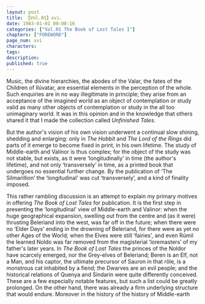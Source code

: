 ```yaml
---
layout: post
title: 【Vol.01】xvi.
date: 1983-01-01 00:00:16
categories: ["Vol.01 The Book of Lost Tales I"]
chapters: ["FOREWORD"]
page_num: xvi
characters: 
tags: 
description: 
published: true
---
```


<p style="text-indent: 0;">
Music, the divine hierarchies, the abodes of the Valar, the fates of the Children of Ilúvatar, are essential elements in the perception of the whole. Such enquiries are in no way illegitimate in principle; they arise from an acceptance of the imagined world as an object of contemplation or study valid as many other objects of contemplation or study in the all too unimaginary world. It was in this opinion and in the knowledge that others shared it that I made the collection called <I>Unfinished Tales</I>.
</p>

But the author's vision of his own vision underwent a continual slow shining, shedding and enlarging: only in <I>The Hobbit</I> and <I>The Lord of the Rings</I> did parts of it emerge to become fixed in print, in his own lifetime. The study of Middle-earth and Valinor is thus complex; for the object of the study was not stable, but exists, as it were ‘longitudinally’ in time (the author's lifetime), and not only ‘transversely’ in time, as a printed book that undergoes no essential further change. By the publication of ‘The Silmarillion’ the ‘longitudinal’ was cut ‘transversely’, and a kind of finality imposed.

This rather rambling discussion is an attempt to explain my primary motives in offering <I>The Book of Lost Tales</I> for publication. It is the first step in presenting the ‘longitudinal’ view of Middle-earth and Valinor: when the huge geographical expansion, swelling out from the centre and (as it were) thrusting Beleriand into the west, was far off in the future; when there were no ‘Elder Days' ending in the drowning of Beleriand, for there were as yet no other Ages of the World; when the Elves were still ‘fairies', and even Rúmil the learned Noldo was far removed from the magisterial ‘loremasters’ of my father's later years. In <I>The Book of Lost Tales</I> the princes of the Noldor have scarcely emerged, nor the Grey-elves of Beleriand; Beren is an Elf, not a Man, and his captor, the ultimate precursor of Sauron in that rôle, is a monstrous cat inhabited by a fiend; the Dwarves are an evil people; and the historical relations of Quenya and Sindarin were quite differently conceived. These are a few especially notable features, but such a list could be greatly prolonged. On the other hand, there was already a firm underlying structure that would endure. Moreover in the history of the history of Middle-earth

